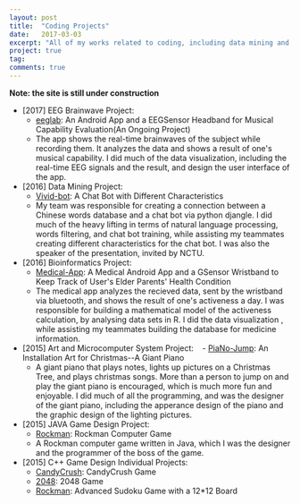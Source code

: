 ```yaml
---
layout: post
title:  "Coding Projects"
date:   2017-03-03
excerpt: "All of my works related to coding, including data mining and visualization."
project: true
tag:
comments: true
---
```


**Note: the site is still under construction**

- [2017] EEG Brainwave Project:
    - <a href="https://github.com/EnyaKo/eeglab">eeglab</a>: An Android App and a EEGSensor Headband for Musical Capability Evaluation(An Ongoing Project)
    - The app shows the real-time brainwaves of the subject while recording them. It analyzes the data and shows a result of one's musical capability. I did much of the data visualization, including the real-time EEG signals and the result, and design the user interface of the app.  
- [2016] Data Mining Project:
    - <a href="https://github.com/Lee-W/vivid-bot">Vivid-bot</a>: A Chat Bot with Different Characteristics
    - My team was responsible for creating a connection between a Chinese words database and a chat bot via python djangle. I did much of the heavy lifting in terms of natural language processing, words filtering, and chat bot training, while assisting my teammates creating different characteristics for the chat bot. I was also the speaker of the presentation, invited by NCTU.
- [2016] Bioinformatics Project:
    - <a href="https://github.com/EnyaKo/Medical-App">Medical-App</a>: A Medical Android App and a GSensor Wristband to Keep Track of User's Elder Parents' Health Condition
    - The medical app analyzes the recieved data, sent by the wristband via bluetooth, and shows the result of one's activeness a day. I was responsible for building a mathematical model of the activeness calculation, by analysing data sets in R. I did the data visualization , while assisting my teammates building the database for medicine information. 
- [2015] Art and Microcomputer System Project:
    - <a href="https://github.com/EnyaKo/PiaNo-Jump">PiaNo-Jump</a>: An Installation Art for Christmas--A Giant Piano
    - A giant piano that plays notes, lights up pictures on a Christmas Tree, and plays christmas songs. More than a person to jump on and play the giant piano is encouraged, which is much more fun and enjoyable. I did much of all the programming, and was the designer of the giant piano, including the apperance design of the piano and the graphic design of the lighting pictures. 
- [2015] JAVA Game Design Project:
    - <a href="https://github.com/EnyaKo/Rockman">Rockman</a>: Rockman Computer Game
    - A Rockman computer game written in Java, which I was the designer and the programmer of the boss of the game.
- [2015] C++ Game Design Individual Projects:
    - <a href="https://github.com/EnyaKo/CandyCrush">CandyCrush</a>: CandyCrush Game
    - <a href="https://github.com/EnyaKo/2048">2048</a>: 2048 Game
    - <a href="https://github.com/EnyaKo/Sudoku">Rockman</a>: Advanced Sudoku Game with a 12*12 Board
